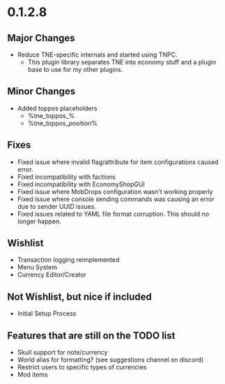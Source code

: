 # 0.1.2.8

## Major Changes
- Reduce TNE-specific internals and started using TNPC.
  - This plugin library separates TNE into economy stuff and a plugin base to use for my other plugins.

## Minor Changes
- Added toppos placeholders
  - %tne_toppos_<currency name>%
  - %tne_toppos_<currency name>_position_<pos>%

## Fixes
- Fixed issue where invalid flag/attribute for item configurations caused error.
- Fixed incompatibility with factions
- Fixed incompatibility with EconomyShopGUI
- Fixed issue where MobDrops configuration wasn't working properly
- Fixed issue where console sending commands was causing an error due to sender UUID issues.
- Fixed issues related to YAML file format corruption. This should no longer happen.

## Wishlist
- Transaction logging reimplemented
- Menu System
- Currency Editor/Creator

## Not Wishlist, but nice if included
- Initial Setup Process

## Features that are still on the TODO list
- Skull support for note/currency
- World alias for formatting? (see suggestions channel on discord)
- Restrict users to specific types of currencies
- Mod items